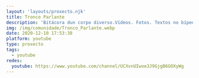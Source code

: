 ```yaml
---
layout: 'layouts/proxecto.njk'
title: Tronco Parlante
description: 'Bitácora dun corpo diverso.Vídeos. Fotos. Textos no bípedos. Outra forma de mirar, estar e denunciar en vida. A cidade da Coruña, coma tantas outras, cárcere e hostilidade xestionada polxs mesmxs que a producen. #Sociólogo.#Politólogo. #EsclerosisMultiple . #Diversidad. #Anticapacitismo '
img: /img/comunidade/Tronco_Parlante.webp
date: 2020-12-10 17:53:38
platform: youtube
type: proxecto
tags:
  - youtube
redes:
  youtube: https://www.youtube.com/channel/UCXvnUIwoe3J9GjgB6GOXyWg
---
```

